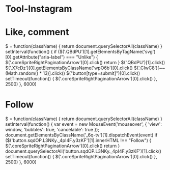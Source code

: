 # Tool-Instagram

# Like, comment

$ = function(className) {
    return document.querySelectorAll(className)
}
setInterval(function() {
    if ($('.QBdPU')[1].getElementsByTagName('svg')[0].getAttribute("aria-label") === "Unlike") {
        $('.coreSpriteRightPaginationArrow')[0].click()
        return
    }
    $('.QBdPU')[1].click()
    $('.X7cDz')[0].getElementsByClassName('wpO6b')[0].click()
    $('.CIwC8')[~~(Math.random() * 13)].click()
    $("button[type=submit]")[0].click()
    setTimeout(function() {
        $('.coreSpriteRightPaginationArrow')[0].click()
    }, 2500)
}, 6000)

# Follow

$ = function(className) {
    return document.querySelectorAll(className)
}
setInterval(function() {
    var event = new MouseEvent('mouseover', {
        'view': window,
        'bubbles': true,
        'cancelable': true
    });
    document.getElementsByClassName('_6q-tv')[1].dispatchEvent(event)
    if ($('button.sqdOP.L3NKy._4pI4F.y3zKF')[1].innerHTML !== "Follow") {
        $('.coreSpriteRightPaginationArrow')[0].click()
        return
    }
    document.querySelectorAll('button.sqdOP.L3NKy._4pI4F.y3zKF')[1].click()
    setTimeout(function() {
        $('.coreSpriteRightPaginationArrow')[0].click()
    }, 2500)
}, 6000)
